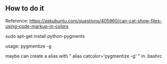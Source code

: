 How to do it
------------------------

Reference: https://askubuntu.com/questions/405960/can-cat-show-files-using-code-markup-in-colors

sudo apt-get install python-pygments

usage: pygmentize -g <filename>

maybe can create a alias with " alias catcolor='pygmentize -g' " in .bashrc
